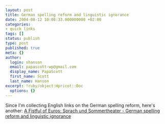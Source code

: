 ```yaml
---
layout: post
title: German spelling reform and linguistic ignorance
date: 2004-08-12 10:08:33.000000000 +02:00
categories:
- quick links
tags: []
status: publish
type: post
published: true
meta: {}
author:
  login: shanson
  email: papascott-wp@gmail.com
  display_name: PapaScott
  first_name: Scott
  last_name: Hanson
excerpt: !ruby/object:Hpricot::Doc
  options: {}
---
```

<p>Since I'm collecting English links on the German spelling reform, here's another: <a href="http://fistfulofeuros.net/archives/000759.php">A Fistful of Euros: Sprach und Sommertheater - German spelling reform and linguistic ignorance</a></p>

